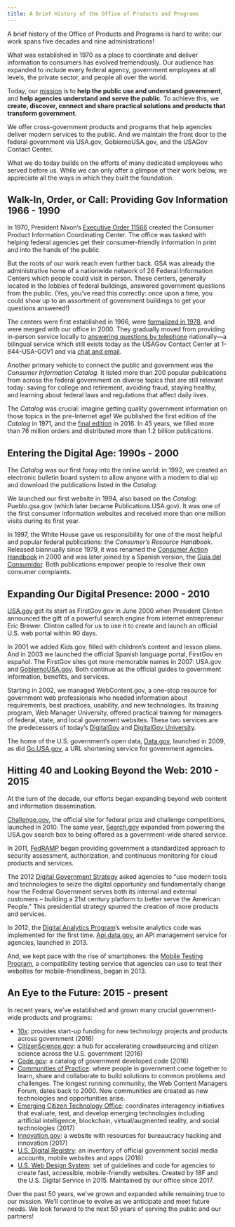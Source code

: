 ```yaml
---
title: A Brief History of the Office of Products and Programs
---
```


A brief history of the Office of Products and Programs is hard to write: our work spans five decades and nine administrations! 

What was established in 1970 as a place to coordinate and deliver information to consumers has evolved tremendously. Our audience has expanded to include every federal agency, government employees at all levels, the private sector, and people all over the world. 

Today, our [mission](https://docs.google.com/presentation/d/1DCtxpQgv89SRV_lpeXHNNOo1boIHmD2UpbsnV46WEik/edit#slide=id.g2fcf36f393_0_8) is to **help the public use and understand government**, and **help agencies understand and serve the public**. To achieve this, we **create, discover, connect and share practical solutions and products that transform government**. 

We offer cross-government products and programs that help agencies deliver modern services to the public. And we maintain the front door to the federal government via USA.gov, GobiernoUSA.gov, and the USAGov Contact Center.

What we do today builds on the efforts of many dedicated employees who served before us. While we can only offer a glimpse of their work below, we appreciate all the ways in which they built the foundation. 

## Walk-In, Order, or Call: Providing Gov Information 1966 - 1990

In 1970, President Nixon’s [Executive Order 11566](https://www.archives.gov/federal-register/codification/executive-order/11566.html) created the Consumer Product Information Coordinating Center. The office was tasked with helping federal agencies get their consumer-friendly information in print and into the hands of the public. 

But the roots of our work reach even further back. GSA was already the administrative home of a nationwide network of 26 Federal Information Centers which people could visit in person. These centers, generally located in the lobbies of federal buildings, answered government questions from the public. (Yes, you’ve read this correctly: once upon a time, you could show up to an assortment of government buildings to get your questions answered!)

The centers were first established in 1966, were [formalized in 1978](https://www.gpo.gov/fdsys/pkg/STATUTE-92/pdf/STATUTE-92-Pg1641.pdf), and were merged with our office in 2000. They gradually moved from providing in-person service locally to [answering questions by telephone](https://www.usa.gov/phone) nationally—a bilingual service which still exists today as the USAGov Contact Center at 1-844-USA-GOV1 and via [chat and email](https://www.usa.gov/contact).

Another primary vehicle to connect the public and government was the *Consumer Information Catalog*. It listed more than 200 popular publications from across the federal government on diverse topics that are still relevant today: saving for college and retirement, avoiding fraud, staying healthy, and learning about federal laws and regulations that affect daily lives. 

The *Catalog* was crucial: imagine getting quality government information on those topics in the pre-Internet age! We published the first edition of the *Catalog* in 1971, and the [final edition](https://drive.google.com/file/d/0B812FdtUF1KxbXVLakIzeHlYUVk/view) in 2016. In 45 years, we filled more than 76 million orders and distributed more than 1.2 billion publications.

## Entering the Digital Age: 1990s - 2000

The *Catalog* was our first foray into the online world: in 1992, we created an electronic bulletin board system to allow anyone with a modem to dial up and download the publications listed in the *Catalog*. 

We launched our first website in 1994, also based on the *Catalog*: Pueblo.gsa.gov (which later became Publications.USA.gov). It was one of the first consumer information websites and received more than one million visits during its first year. 

In 1997, the White House gave us responsibility for one of the most helpful and popular federal publications: the *Consumer’s Resource Handbook*. Released biannually since 1979, it was renamed the [Consumer Action Handbook](https://www.usa.gov/handbook) in 2000 and was later joined by a Spanish version, the [Guía del Consumidor](https://gobierno.usa.gov/ordene-guia-consumidor). Both publications empower people to resolve their own consumer complaints. 

## Expanding Our Digital Presence: 2000 - 2010

[USA.gov](https://www.usa.gov/) got its start as FirstGov.gov in June 2000 when President Clinton announced the gift of a powerful search engine from internet entrepreneur Eric Brewer. Clinton called for us to use it to create and launch an official U.S. web portal within 90 days.

In 2001 we added Kids.gov, filled with children’s content and lesson plans. And in 2003 we launched the official Spanish language portal, FirstGov en español. The FirstGov sites got more memorable names in 2007: USA.gov and [GobiernoUSA.gov](https://gobierno.usa.gov/). Both continue as the official guides to government information, benefits, and services. 

Starting in 2002, we managed WebContent.gov, a one-stop resource for government web professionals who needed information about requirements, best practices, usability, and new technologies. Its training program, Web Manager University, offered practical training for managers of federal, state, and local government websites. These two services are the predecessors of today’s [DigitalGov](https://digital.gov/) and [DigitalGov University](https://digital.gov/digitalgov-university/).

The home of the U.S. government’s open data, [Data.gov](https://www.data.gov/), launched in 2009, as did [Go.USA.gov](https://go.usa.gov/), a URL shortening service for government agencies.

## Hitting 40 and Looking Beyond the Web: 2010 - 2015

At the turn of the decade, our efforts began expanding beyond web content and information dissemination.

[Challenge.gov](https://www.challenge.gov/list/), the official site for federal prize and challenge competitions, launched in 2010. The same year, [Search.gov](https://search.gov/) expanded from powering the USA.gov search box to being offered as a government-wide shared service.

In 2011, [FedRAMP](https://www.fedramp.gov/) began providing government a standardized approach to security assessment, authorization, and continuous monitoring for cloud products and services. 

The 2012 [Digital Government Strategy](https://obamawhitehouse.archives.gov/sites/default/files/omb/egov/digital-government/digital-government.html) asked agencies to “use modern tools and technologies to seize the digital opportunity and fundamentally change how the Federal Government serves both its internal and external customers – building a 21st century platform to better serve the American People.” This presidential strategy spurred the creation of more products and services. 

In 2012, the [Digital Analytics Program](https://digital.gov/dap/)’s website analytics code was implemented for the first time. [Api.data.gov](https://api.data.gov/), an API management service for agencies, launched in 2013. 

And, we kept pace with the rise of smartphones: the [Mobile Testing Program](https://digital.gov/services/mobile-application-testing-program/), a compatibility testing service that agencies can use to test their websites for mobile-friendliness, began in 2013.

## An Eye to the Future: 2015 - present

In recent years, we’ve established and grown many crucial government-wide products and programs:

* [10x](https://10x.gsa.gov/): provides start-up funding for new technology projects and products across government (2016)
* [CitizenScience.gov](https://www.citizenscience.gov/): a hub for accelerating crowdsourcing and citizen science across the U.S. government (2016)
* [Code.gov](https://code.gov/): a catalog of government developed code (2016)
* [Communities of Practice](https://digital.gov/communities/): where people in government come together to learn, share and collaborate to build solutions to common problems and challenges. The longest running community, the Web Content Managers Forum, dates back to 2000. New communities are created as new technologies and opportunities arise.
* [Emerging Citizen Technology Office](https://emerging.digital.gov/): coordinates interagency initiatives that evaluate, test, and develop emerging technologies including artificial intelligence, blockchain, virtual/augmented reality, and social technologies (2017)
* [Innovation.gov](https://www.innovation.gov/): a website with resources for bureaucracy hacking and innovation (2017)
* [U.S. Digital Registry](https://digital.gov/services/u-s-digital-registry/): an inventory of official government social media accounts, mobile websites and apps (2016)
* [U.S. Web Design System](https://designsystem.digital.gov/): set of guidelines and code for agencies to create fast, accessible, mobile-friendly websites. Created by 18F and the U.S. Digital Service in 2015. Maintained by our office since 2017.
         
Over the past 50 years, we’ve grown and expanded while remaining true to our mission. We’ll continue to evolve as we anticipate and meet future needs. We look forward to the next 50 years of serving the public and our partners!

